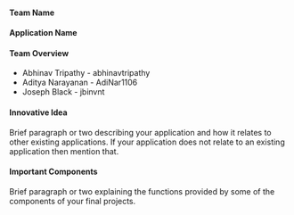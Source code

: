 #### Team Name

#### Application Name

#### Team Overview

* Abhinav Tripathy - abhinavtripathy
* Aditya Narayanan - AdiNar1106
* Joseph Black - jbinvnt

#### Innovative Idea

Brief paragraph or two describing your application and how it relates to other existing applications. If your application does not relate to an existing application then mention that.

#### Important Components

Brief paragraph or two explaining the functions provided by some of the components of your final projects.

